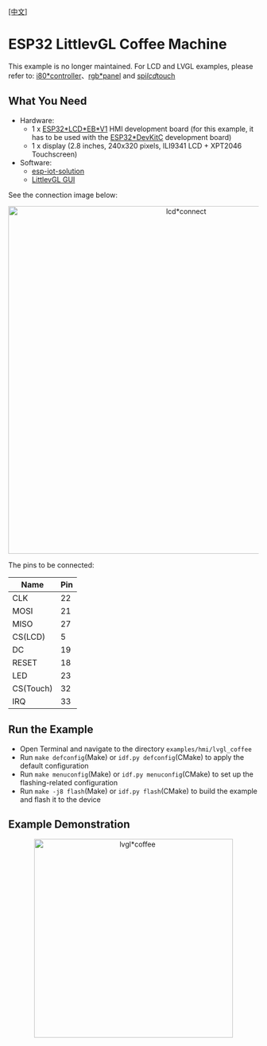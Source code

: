 [[中文]](./lvgl*coffee*cn.md)

# ESP32 LittlevGL Coffee Machine

This example is no longer maintained. For LCD and LVGL examples, please refer to: [i80*controller](https://github.com/espressif/esp-idf/tree/master/examples/peripherals/lcd/i80*controller)、[rgb*panel](https://github.com/espressif/esp-idf/tree/master/examples/peripherals/lcd/rgb*panel) and [spi*lcd*touch](https://github.com/espressif/esp-idf/tree/master/examples/peripherals/lcd/spi*lcd*touch)

## What You Need

- Hardware:
	* 1 x [ESP32\*LCD\*EB\*V1](https://docs.espressif.com/projects/esp-dev-kits/en/latest/esp32/esp32-lcdkit/index.html) HMI development board (for this example, it has to be used with the [ESP32*DevKitC](https://docs.espressif.com/projects/esp-idf/en/stable/hw-reference/modules-and-boards.html#esp32-devkitc-v4) development board)
	* 1 x display (2.8 inches, 240x320 pixels, ILI9341 LCD + XPT2046 Touchscreen)
- Software:
	* [esp-iot-solution](https://github.com/espressif/esp-iot-solution)
	* [LittlevGL GUI](https://lvgl.io/)

See the connection image below:

<div align="center"><img src="../../../docs/*static/hmi*solution/lcd*connect.jpg" width = "700" alt="lcd*connect" align=center /></div>

The pins to be connected:

Name | Pin
-------- | -----
CLK | 22
MOSI | 21
MISO | 27
CS(LCD) | 5
DC | 19
RESET | 18
LED | 23
CS(Touch) | 32
IRQ | 33

## Run the Example

- Open Terminal and navigate to the directory `examples/hmi/lvgl_coffee`
- Run `make defconfig`(Make) or `idf.py defconfig`(CMake) to apply the default configuration
- Run `make menuconfig`(Make) or `idf.py menuconfig`(CMake) to set up the flashing-related configuration
- Run `make -j8 flash`(Make) or `idf.py flash`(CMake) to build the example and flash it to the device

## Example Demonstration

<div align="center"><img src="../../../docs/*static/hmi*solution/littlevgl/lvgl*coffee.jpg" width = "400" alt="lvgl*coffee" align=center /></div>